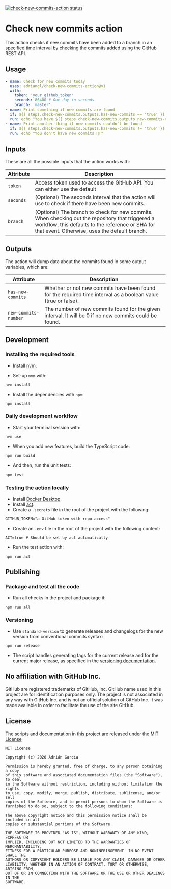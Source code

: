 [![check-new-commits-action status](https://github.com/adriangl/check-new-commits-action/workflows/unit-tests/badge.svg)](https://github.com/adriangl/check-new-commits-action/actions)

# Check new commits action

This action checks if new commits have been added to a branch in an specified time interval by checking the commits added using the GitHub REST API.

## Usage

```yaml
- name: Check for new commits today
  uses: adriangl/check-new-commits-action@v1
  with:
    token: 'your_github_token'
    seconds: 86400 # One day in seconds
    branch: 'master'
- name: Print something if new commits are found
  if: ${{ steps.check-new-commits.outputs.has-new-commits == 'true' }}
  run: echo "You have ${{ steps.check-new-commits.outputs.new-commits-number }} new commit(s) ✅!"
- name: Print another thing if new commits couldn't be found
  if: ${{ steps.check-new-commits.outputs.has-new-commits != 'true' }}
  run: echo "You don't have new commits 🛑!"
```

## Inputs
These are all the possible inputs that the action works with:

Attribute                     | Description
------------------------------|-----------------------------------------
```token```                   | Access token used to access the GitHub API. You can either use the default
```seconds```                 | (Optional) The seconds interval that the action will use to check if there have been new commits.
```branch```                  | (Optional) The branch to check for new commits. When checking out the repository that triggered a workflow, this defaults to the reference or SHA for that event. Otherwise, uses the default branch.

## Outputs
The action will dump data about the commits found in some output variables, which are:

Attribute                     | Description
------------------------------|-----------------------------------------
```has-new-commits```         | Whether or not new commits have been found for the required time interval as a boolean value (true or false).
```new-commits-number```      | The number of new commits found for the given interval. It will be 0 if no new commits could be found.

## Development
### Installing the required tools
* Install [nvm](https://github.com/nvm-sh/nvm#installing-and-updating).

* Set-up `nvm` with:
```shell
nvm install
```

* Install the dependencies with `npm`:
```shell
npm install
```
### Daily development workflow
* Start your terminal session with:
```shell
nvm use
```

* When you add new features, build the TypeScript code:
```bash
npm run build
```

* And then, run the unit tests:
```bash
npm test
```

### Testing the action locally
* Install [Docker Desktop](https://www.docker.com/get-started).
* Install [act](https://github.com/nektos/act).
* Create a `.secrets` file in the root of the project with the following:
```shell
GITHUB_TOKEN="a GitHub token with repo access"
```
* Create an `.env` file in the root of the project with the following content:
```shell
ACT=true # Should be set by act automatically
```
* Run the test action with:
```shell
npm run act
```

## Publishing
### Package and test all the code
* Run all checks in the project and package it:
```shell
npm run all
```
### Versioning
* Use `standard-version` to generate releases and changelogs for the new version from conventional commits syntax:
```shell
npm run release
```
* The script handles generating tags for the current release and for the current major release, as specified in the [versioning documentation](https://github.com/actions/toolkit/blob/master/docs/action-versioning.md).

## No affiliation with GitHub Inc.
GitHub are registered trademarks of GitHub, Inc. GitHub name used in this project are for identification purposes only. The project is not associated in any way with GitHub Inc. and is not an official solution of GitHub Inc. It was made available in order to facilitate the use of the site GitHub.

## License
The scripts and documentation in this project are released under the [MIT License](LICENSE)

```
MIT License

Copyright (c) 2020 Adrián García

Permission is hereby granted, free of charge, to any person obtaining a copy
of this software and associated documentation files (the "Software"), to deal
in the Software without restriction, including without limitation the rights
to use, copy, modify, merge, publish, distribute, sublicense, and/or sell
copies of the Software, and to permit persons to whom the Software is
furnished to do so, subject to the following conditions:

The above copyright notice and this permission notice shall be included in all
copies or substantial portions of the Software.

THE SOFTWARE IS PROVIDED "AS IS", WITHOUT WARRANTY OF ANY KIND, EXPRESS OR
IMPLIED, INCLUDING BUT NOT LIMITED TO THE WARRANTIES OF MERCHANTABILITY,
FITNESS FOR A PARTICULAR PURPOSE AND NONINFRINGEMENT. IN NO EVENT SHALL THE
AUTHORS OR COPYRIGHT HOLDERS BE LIABLE FOR ANY CLAIM, DAMAGES OR OTHER
LIABILITY, WHETHER IN AN ACTION OF CONTRACT, TORT OR OTHERWISE, ARISING FROM,
OUT OF OR IN CONNECTION WITH THE SOFTWARE OR THE USE OR OTHER DEALINGS IN THE
SOFTWARE.
```